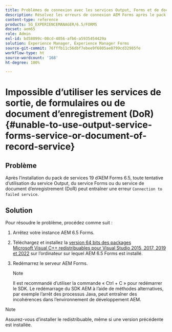 ```yaml
---
title: Problèmes de connexion avec les services Output, Forms et de document d’enregistrement
description: Résolvez les erreurs de connexion AEM Forms après le pack de services 19. Arrêtez le serveur, installez Microsoft Visual C++, puis redémarrez le serveur pour une solution transparente. Résolvez les problèmes liés aux services Output, Forms et de document d’enregistrement.
content-type: reference
products: SG_EXPERIENCEMANAGER/6.5/FORMS
docset: aem65
role: Admin
exl-id: bd58099c-08cd-4056-afb6-a5935454429a
solution: Experience Manager, Experience Manager Forms
source-git-commit: 76fffb11c56dbf7ebee9f6805ae0799cd32985fe
workflow-type: ht
source-wordcount: '168'
ht-degree: 100%

---
```


# Impossible d’utiliser les services de sortie, de formulaires ou de document d’enregistrement (DoR) {#unable-to-use-output-service-forms-service-or-document-of-record-service}

## Problème

Après l’installation du pack de services 19 d’AEM Forms 6.5, toute tentative d’utilisation du service Output, du service Forms ou du service de document d’enregistrement (DoR) peut entraîner une erreur `Connection to failed service`.

## Solution

Pour résoudre le problème, procédez comme suit :

1. Arrêtez votre instance AEM 6.5 Forms.
1. Téléchargez et installez la [version 64 bits des packages Microsoft Visual C++ redistribuables pour Visual Studio 2015, 2017, 2019 et 2022](https://learn.microsoft.com/fr-fr/cpp/windows/latest-supported-vc-redist?view=msvc-170#visual-studio-2015-2017-2019-and-2022) sur l’ordinateur sur lequel AEM 6.5 Forms est installé.
1. Redémarrez le serveur AEM Forms.

   >[!NOTE]
   >
   > Il est recommandé d’utiliser la commande « Ctrl + C » pour redémarrer le SDK. Le redémarrage du SDK AEM à l’aide de méthodes alternatives, par exemple l’arrêt des processus Java, peut entraîner des incohérences dans l’environnement de développement AEM.


>[!NOTE]
>
>
> Assurez-vous d’installer le redistribuable, même si une version précédente est installée.
